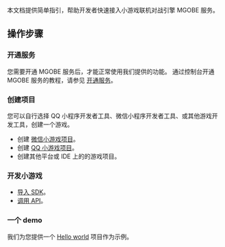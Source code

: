 
本文档提供简单指引，帮助开发者快速接入小游戏联机对战引擎 MGOBE 服务。

## 操作步骤

### 开通服务
您需要开通 MGOBE 服务后，才能正常使用我们提供的功能。
通过控制台开通 MGOBE 服务的教程，请参见 [开通服务](https://cloud.tencent.com/document/product/1038/33299)。

### 创建项目
您可以自行选择 QQ 小程序开发者工具、微信小程序开发者工具、或其他游戏开发工具，创建一个游戏。
- 创建 [微信小游戏项目](https://cloud.tencent.com/document/product/1038/33300)。
- 创建 [QQ 小游戏项目](https://cloud.tencent.com/document/product/1038/37763)。
- 创建其他平台或 IDE 上的的游戏项目。


### 开发小游戏
- [导入 SDK](https://cloud.tencent.com/document/product/1038/33301)。
- [调用 API](https://cloud.tencent.com/document/product/1038/33320)。


### 一个 demo
我们为您提供一个 [Hello world](https://cloud.tencent.com/document/product/1038/33531) 项目作为示例。

